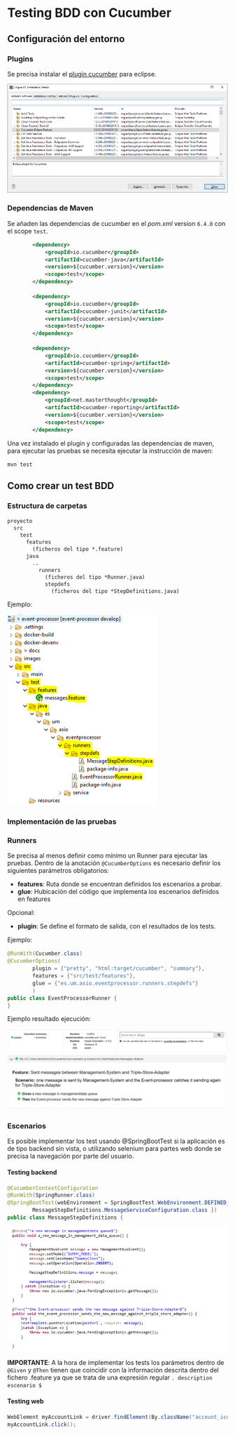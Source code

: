 # Testing BDD con Cucumber

## Configuración del entorno

### Plugins

Se precisa instalar el [plugin cucumber](http://cucumber.github.com/cucumber-eclipse/update-site) para eclipse.

<img src="img/pluginCucumber.png"/>

### Dependencias de Maven

Se añaden las dependencias de cucumber en el _pom.xml_ version `6.4.0` con el scope `test`.

```xml
        <dependency>
            <groupId>io.cucumber</groupId>
            <artifactId>cucumber-java</artifactId>
            <version>${cucumber.version}</version>
            <scope>test</scope>
        </dependency>

        <dependency>
            <groupId>io.cucumber</groupId>
            <artifactId>cucumber-junit</artifactId>
            <version>${cucumber.version}</version>
            <scope>test</scope>
        </dependency>

        <dependency>
            <groupId>io.cucumber</groupId>
            <artifactId>cucumber-spring</artifactId>
            <version>${cucumber.version}</version>
            <scope>test</scope>
        </dependency>
        <dependency>
            <groupId>net.masterthought</groupId>
            <artifactId>cucumber-reporting</artifactId>
            <version>${cucumber.version}</version>
            <scope>test</scope>
        </dependency>
```

Una vez instalado el plugin y configuradas las dependencias de maven, para ejecutar las pruebas se necesita ejecutar la instrucción de maven:

```
mvn test
```

## Como crear un test BDD

### Estructura de carpetas

```
proyecto
  src
    test
      features
        (ficheros del tipo *.feature)
      java
        ..
          runners
            (ficheros del tipo *Runner.java)
            stepdefs
              (ficheros del tipo *StepDefinitions.java)
```

Ejemplo:

<img src="img/folderStructure.png"/>

### Implementación de las pruebas

### Runners

Se precisa al menos definir como mínimo un Runner para ejecutar las pruebas. Dentro de la anotación `@CucumberOptions` es necesario definir los siguientes parámetros obligatorios:

- **features**: Ruta donde se encuentran definidos los escenarios a probar.
- **glue**: Hubicación del código que implementa los escenarios definidos en features

Opcional:

- **plugin**: Se define el formato de salida, con el resultados de los tests.

Ejemplo:

```java
@RunWith(Cucumber.class)
@CucumberOptions(
		plugin = {"pretty", "html:target/cucumber", "summary"},
		features = {"src/test/features"},
		glue = {"es.um.asio.eventprocessor.runners.stepdefs"}
		)
public class EventProcessorRunner {
}
```

Ejemplo resultado ejecución:

<img src="img/outputResults.png"/>

### Escenarios

Es posible implementar los test usando @SpringBootTest si la aplicación es de tipo backend sin vista, o utilizando selenium para partes web donde se precisa la navegación por parte del usuario.

#### Testing backend

```java
@CucumberContextConfiguration
@RunWith(SpringRunner.class)
@SpringBootTest(webEnvironment = SpringBootTest.WebEnvironment.DEFINED_PORT, classes = {
		MessageStepDefinitions.MessageServiceConfiguration.class })
public class MessageStepDefinitions {
```

<img src="img/sampleImplementation.png"/>

**IMPORTANTE**: A la hora de implementar los tests los parámetros dentro de `@Given` y `@Then` tienen que coincidir con la información descrita dentro del fichero .feature ya que se trata de una expresión regular `. description escenario $`

#### Testing web

```java
WebElement myAccountLink = driver.findElement(By.className("account_icon"));
myAccountLink.click();
```
